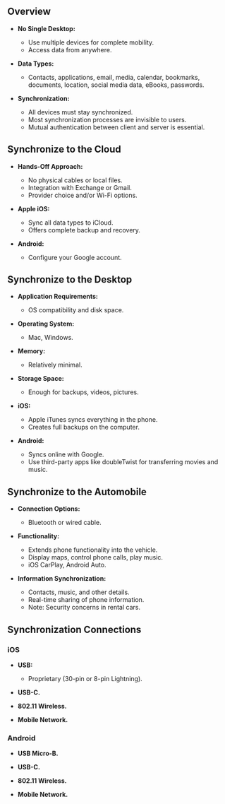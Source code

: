 ## Overview

- **No Single Desktop:**
  - Use multiple devices for complete mobility.
  - Access data from anywhere.

- **Data Types:**
  - Contacts, applications, email, media, calendar, bookmarks, documents, location, social media data, eBooks, passwords.

- **Synchronization:**
  - All devices must stay synchronized.
  - Most synchronization processes are invisible to users.
  - Mutual authentication between client and server is essential.

## Synchronize to the Cloud

- **Hands-Off Approach:**
  - No physical cables or local files.
  - Integration with Exchange or Gmail.
  - Provider choice and/or Wi-Fi options.

- **Apple iOS:**
  - Sync all data types to iCloud.
  - Offers complete backup and recovery.

- **Android:**
  - Configure your Google account.

## Synchronize to the Desktop

- **Application Requirements:**
  - OS compatibility and disk space.

- **Operating System:**
  - Mac, Windows.

- **Memory:**
  - Relatively minimal.

- **Storage Space:**
  - Enough for backups, videos, pictures.

- **iOS:**
  - Apple iTunes syncs everything in the phone.
  - Creates full backups on the computer.

- **Android:**
  - Syncs online with Google.
  - Use third-party apps like doubleTwist for transferring movies and music.

## Synchronize to the Automobile

- **Connection Options:**
  - Bluetooth or wired cable.

- **Functionality:**
  - Extends phone functionality into the vehicle.
  - Display maps, control phone calls, play music.
  - iOS CarPlay, Android Auto.

- **Information Synchronization:**
  - Contacts, music, and other details.
  - Real-time sharing of phone information.
  - Note: Security concerns in rental cars.

## Synchronization Connections

### iOS

- **USB:**
  - Proprietary (30-pin or 8-pin Lightning).
  
- **USB-C.**
  
- **802.11 Wireless.**
  
- **Mobile Network.**

### Android

- **USB Micro-B.**
  
- **USB-C.**
  
- **802.11 Wireless.**
  
- **Mobile Network.**
